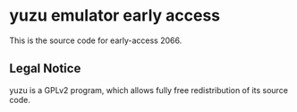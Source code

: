 yuzu emulator early access
=============

This is the source code for early-access 2066.

## Legal Notice

yuzu is a GPLv2 program, which allows fully free redistribution of its source code.